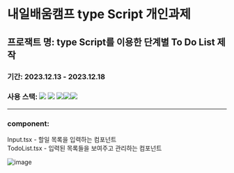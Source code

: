 # 내일배움캠프 type Script 개인과제

## 프로잭트 명: type Script를 이용한 단계별 To Do List 제작
### 기간: 2023.12.13 - 2023.12.18 <br/>
### 사용 스택:  <img src="https://img.shields.io/badge/html5-E34F26?style=for-the-badge&logo=html5&logoColor=white">  <img src="https://img.shields.io/badge/css-1572B6?style=for-the-badge&logo=css3&logoColor=white">  <img src="https://img.shields.io/badge/javascript-F7DF1E?style=for-the-badge&logo=javascript&logoColor=black"><img src="https://img.shields.io/badge/react-61DAFB?style=for-the-badge&logo=react&logoColor=black"><img src="https://img.shields.io/badge/Redux-764ABC?style=for-the-badge&logo=Redux&logoColor=white"> 
----------
### component:
Input.tsx - 할일 목록을 입력하는 컴포넌트<br/>
TodoList.tsx - 입력된 목록들을 보여주고 관리하는 컴포넌트

![image](https://github.com/jiwonson0629/nbc_ts_ToDoList/assets/116898447/6dd6e2b5-6061-4ffc-aafa-37743f458db5)
